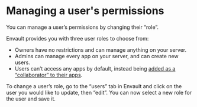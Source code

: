 # Managing a user's permissions

You can manage a user’s permissions by changing their “role”.

Envault provides you with three user roles to choose from:

- Owners have no restrictions and can manage anything on your server.
- Admins can manage every app on your server, and can create new users.
- Users can’t access any apps by default, instead being [added as a “collaborator” to their apps](https://github.com/envault/envault/blob/master/docs/usage/apps/collaborators.md).

To change a user’s role, go to the “users” tab in Envault and click on the user you would like to update, then “edit”. You can now select a new role for the user and save it.
